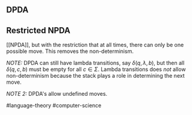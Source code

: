 ## DPDA

## Restricted NPDA
[[NPDA]], but with the restriction that at all times, there can only be one possible move. This removes the non-determinism.

*NOTE:* DPDA can still have lambda transitions, say $\delta (q, \lambda, b)$, but then all $\delta (q, c, b)$ must be empty for all $c \in \Sigma$. Lambda transitions does *not* allow non-determinism because the stack plays a role in determining the next move.

*NOTE 2:* DPDA's allow undefined moves.

 #language-theory #computer-science